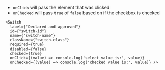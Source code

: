 - `onClick` will pass the element that was clicked
- `onChecked` will pass `true` of `false` based on if the checkbox is checked

```
<Switch
  label={"Declared and approved"}
  id={"switch-id"}
  name={"switch-name"}
  className={"switch-class"}
  required={true}
  disabled={false}
  checked={true}
  onClick={(value) => console.log('select value is:', value)}
  onChecked={(value) => console.log('checked value is:', value)} />
```
